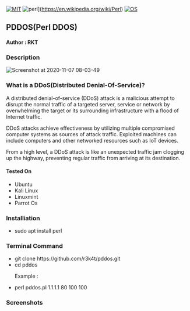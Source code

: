 [![MIT](https://img.shields.io/packagist/l/doctrine/orm.svg)](https://github.com/r3k4t/pddos/blob/master/LICENSE) 
![perl](https://img.shields.io/badge/perl-orange.svg)](https://en.wikipedia.org/wiki/Perl)
[![OS](https://img.shields.io/badge/Tested%20On-Linux-yellowgreen.svg)](https://en.wikipedia.org/wiki/Linux/)

<h2>PDDOS(Perl DDOS)</h2>

<h4>Author : RKT</h4>

### Description ###

![Screenshot at 2020-11-07 08-03-49](https://user-images.githubusercontent.com/69615463/98440859-462e2a00-2121-11eb-84c3-041d16b54c15.png)

### What is a DDoS(Distributed Denial-Of-Service)? ###

A distributed denial-of-service (DDoS) attack is a malicious attempt to disrupt the normal traffic of a targeted server, service or network by overwhelming the target or its surrounding infrastructure with a flood of Internet traffic.

DDoS attacks achieve effectiveness by utilizing multiple compromised computer systems as sources of attack traffic. Exploited machines can include computers and other networked resources such as IoT devices.

From a high level, a DDoS attack is like an unexpected traffic jam clogging up the highway, preventing regular traffic from arriving at its destination.


#### Tested On ###
                                       
<ul>
<li>Ubuntu</li>
<li>Kali Linux</li>
<li>Linuxmint</li>
<li>Parrot Os</li>
</ul>

### Installiation ###

<ul>
<li> sudo apt install perl</li>
</ul>

### Terminal Command ###

<ul>
<li>git clone https://github.com/r3k4t/pddos.git</li>
<li>cd pddos  </li>

Example :

<li>perl pddos.pl 1.1.1.1 80 100 100 </li>
</ul>

### Screenshots ###


